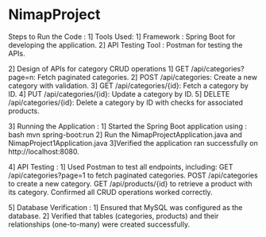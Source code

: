 # NimapProject
Steps to Run the Code :
   1] Tools Used:
       1] Framework : Spring Boot for developing the application.
       2] API Testing Tool : Postman for testing the APIs.
       
   2] Design of APIs for category CRUD operations
     1] GET /api/categories?page=n: Fetch paginated categories.
     2] POST /api/categories: Create a new category with validation.
     3] GET /api/categories/{id}: Fetch a category by ID.
     4] PUT /api/categories/{id}: Update a category by ID.
     5] DELETE /api/categories/{id}: Delete a category by ID with checks for associated products.


 3] Running the Application :
    1] Started the Spring Boot application using :
     bash
     mvn spring-boot:run
     2] Run the NimapProjectApplication.java and NimapProject1Application.java
     3]Verified the application ran successfully on http://localhost:8080.

4] API Testing :
  1] Used Postman to test all endpoints, including:
    GET /api/categories?page=1 to fetch paginated categories.
    POST /api/categories to create a new category.
    GET /api/products/{id} to retrieve a product with its category.
    Confirmed all CRUD operations worked correctly.

5] Database Verification :
   1] Ensured that MySQL was configured as the database.
   2] Verified that tables (categories, products) and their relationships (one-to-many) were created successfully.
